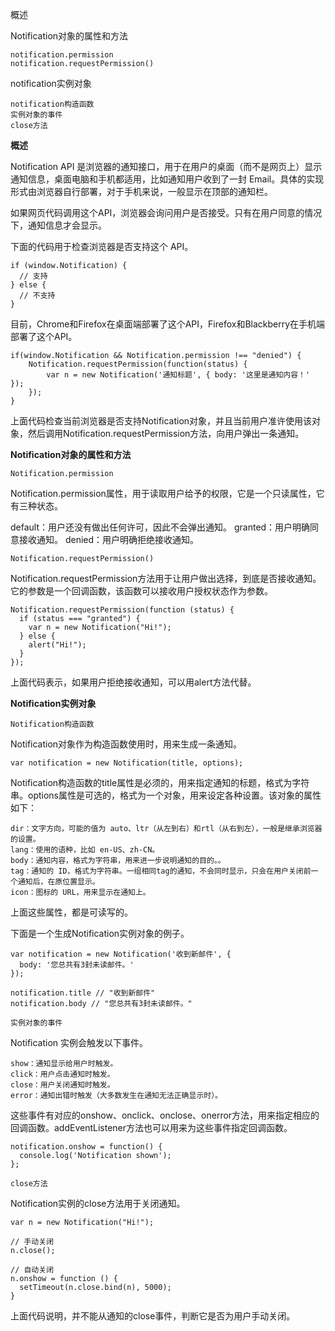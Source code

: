 概述

Notification对象的属性和方法

    notification.permission
    notification.requestPermission()

notification实例对象

    notification构造函数
    实例对象的事件
    close方法

**概述**

Notification API 是浏览器的通知接口，用于在用户的桌面（而不是网页上）显示通知信息，桌面电脑和手机都适用，比如通知用户收到了一封 Email。具体的实现形式由浏览器自行部署，对于手机来说，一般显示在顶部的通知栏。

如果网页代码调用这个API，浏览器会询问用户是否接受。只有在用户同意的情况下，通知信息才会显示。

下面的代码用于检查浏览器是否支持这个 API。

```
if (window.Notification) {
  // 支持
} else {
  // 不支持
}
```

目前，Chrome和Firefox在桌面端部署了这个API，Firefox和Blackberry在手机端部署了这个API。

```
if(window.Notification && Notification.permission !== "denied") {
	Notification.requestPermission(function(status) {
		var n = new Notification('通知标题', { body: '这里是通知内容！' }); 
	});
}
```

上面代码检查当前浏览器是否支持Notification对象，并且当前用户准许使用该对象，然后调用Notification.requestPermission方法，向用户弹出一条通知。


**Notification对象的属性和方法**

`Notification.permission`

Notification.permission属性，用于读取用户给予的权限，它是一个只读属性，它有三种状态。

default：用户还没有做出任何许可，因此不会弹出通知。
granted：用户明确同意接收通知。
denied：用户明确拒绝接收通知。

`Notification.requestPermission()`

Notification.requestPermission方法用于让用户做出选择，到底是否接收通知。它的参数是一个回调函数，该函数可以接收用户授权状态作为参数。

```
Notification.requestPermission(function (status) {
  if (status === "granted") {
    var n = new Notification("Hi!");
  } else {
    alert("Hi!");
  }
});
```

上面代码表示，如果用户拒绝接收通知，可以用alert方法代替。

**Notification实例对象**

`Notification构造函数`

Notification对象作为构造函数使用时，用来生成一条通知。

```
var notification = new Notification(title, options);
```

Notification构造函数的title属性是必须的，用来指定通知的标题，格式为字符串。options属性是可选的，格式为一个对象，用来设定各种设置。该对象的属性如下：

```
dir：文字方向，可能的值为 auto、ltr（从左到右）和rtl（从右到左），一般是继承浏览器的设置。
lang：使用的语种，比如 en-US、zh-CN。
body：通知内容，格式为字符串，用来进一步说明通知的目的。。
tag：通知的 ID，格式为字符串。一组相同tag的通知，不会同时显示，只会在用户关闭前一个通知后，在原位置显示。
icon：图标的 URL，用来显示在通知上。
```

上面这些属性，都是可读写的。

下面是一个生成Notification实例对象的例子。
```
var notification = new Notification('收到新邮件', {
  body: '您总共有3封未读邮件。'
});

notification.title // "收到新邮件"
notification.body // "您总共有3封未读邮件。"
```

`实例对象的事件`

Notification 实例会触发以下事件。

```
show：通知显示给用户时触发。
click：用户点击通知时触发。
close：用户关闭通知时触发。
error：通知出错时触发（大多数发生在通知无法正确显示时）。

```

这些事件有对应的onshow、onclick、onclose、onerror方法，用来指定相应的回调函数。addEventListener方法也可以用来为这些事件指定回调函数。

```
notification.onshow = function() {
  console.log('Notification shown');
};
```

`close方法`

Notification实例的close方法用于关闭通知。

```
var n = new Notification("Hi!");

// 手动关闭
n.close();

// 自动关闭
n.onshow = function () { 
  setTimeout(n.close.bind(n), 5000); 
}
```

上面代码说明，并不能从通知的close事件，判断它是否为用户手动关闭。
